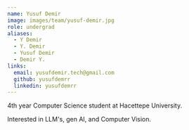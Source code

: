 ```yaml
---
name: Yusuf Demir
image: images/team/yusuf-demir.jpg
role: undergrad
aliases:
  - Y Demir
  - Y. Demir
  - Yusuf Demir
  - Demir Y.
links:
  email: yusufdemir.tech@gmail.com
  github: yusufdemrr
  linkedin: yusufdemrr
---
```


4th year Computer Science student at Hacettepe University.

Interested in LLM's, gen AI, and Computer Vision.
